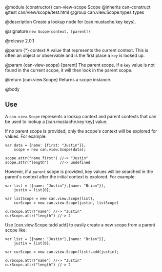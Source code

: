 @module {constructor} can-view-scope Scope
@inherits can-construct
@test can/view/scope/test.html
@group can.view.Scope.types types

@description Create a lookup node for [can.mustache.key keys].

@signature `new Scope(context, [parent])`

@release 2.0.1


@param {*} context A value that represents the 
current context. This is often an object or observable and is the first
place a `key` is looked up.

@param {can-view-scope} [parent] The parent scope. If a `key` value
is not found in the current scope, it will then look in the parent
scope.

@return {can.view.Scope} Returns a scope instance.

@body

## Use

A `can.view.Scope` represents a lookup context and parent contexts
that can be used to lookup a [can.mustache.key key] value.

If no parent scope is provided, only the scope's context will be 
explored for values.  For example:

    var data = {name: {first: "Justin"}},
    	scope = new can.view.Scope(data);
    
    scope.attr("name.first") //-> "Justin"
    scope.attr("length")     //-> undefined

However, if a `parent` scope is provided, key values will be
searched in the parent's context after the initial context is explored.  For example:

    var list = [{name: "Justin"},{name: "Brian"}],
    	justin = list[0];
    	
    var listScope = new can.view.Scope(list),
    	curScope = new can.view.Scope(justin, listScope)
    
    curScope.attr("name") //-> "Justin"
    curScope.attr("length") //-> 2

Use [can.view.Scope::add add] to easily create a new scope from a parent scope like:


    var list = [{name: "Justin"},{name: "Brian"}],
    	justin = list[0];
    	
    var curScope = new can.view.Scope(list).add(justin);
    
    curScope.attr("name") //-> "Justin"
    curScope.attr("length") //-> 2
